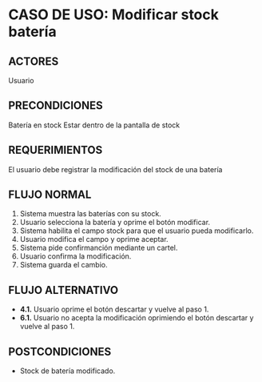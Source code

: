# CASO DE USO: Modificar stock batería  

## ACTORES  
Usuario

## PRECONDICIONES  
Batería en stock
Estar dentro de la pantalla de stock

## REQUERIMIENTOS  
El usuario debe registrar la modificación del stock de una batería

## FLUJO NORMAL  
1. Sistema muestra las baterías con su stock.
2. Usuario selecciona la batería y oprime el botón modificar.
3. Sistema habilita el campo stock para que el usuario pueda modificarlo.
4. Usuario modifica el campo y oprime aceptar.
5. Sistema pide confirmanción mediante un cartel.
6. Usuario confirma la modificación.
7. Sistema guarda el cambio.

## FLUJO ALTERNATIVO  
- **4.1.** Usuario oprime el botón descartar y vuelve al paso 1.
- **6.1.** Usuario no acepta la modificación oprimiendo el botón descartar y vuelve al paso 1.

## POSTCONDICIONES
- Stock de batería modificado.
